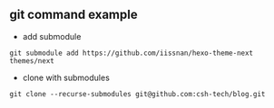 ## git command example
- add submodule
```
git submodule add https://github.com/iissnan/hexo-theme-next themes/next
```
- clone with submodules
```
git clone --recurse-submodules git@github.com:csh-tech/blog.git
```
